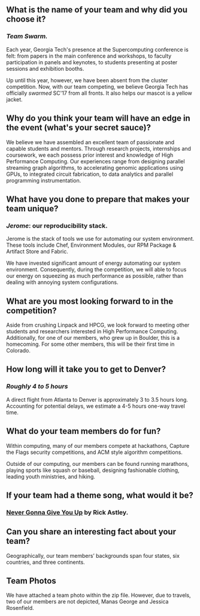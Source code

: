 ## What is the name of your team and why did you choose it?

### _Team Swarm._

Each year, Georgia Tech's presence at the Supercomputing conference is felt: from papers in the main conference and workshops, to faculty participation in panels and keynotes, to students presenting at poster sessions and exhibition booths. 

Up until this year, however, we have been absent from the cluster competition. Now, with our team competing, we believe Georgia Tech has officially _swarmed_ SC'17 from all fronts. It also helps our mascot is a yellow jacket.

## Why do you think your team will have an edge in the event (what's your secret sauce)?

We believe we have assembled an excellent team of passionate and capable students and mentors. Through research projects, internships and coursework, we each possess prior interest and knowledge of High Performance Computing. Our experiences range from designing parallel streaming graph algorithms, to accelerating genomic applications using GPUs, to integrated circuit fabrication, to data analytics and parallel programming instrumentation.

## What have you done to prepare that makes your team unique?

### _Jerome_: our reproducibility stack. 

Jerome is the stack of tools we use for automating our system environment. These tools include Chef, Environment Modules, our RPM Package & Artifact Store and Fabric.

We have invested significant amount of energy automating our system environment. Consequently, during the competition, we will able to focus our energy on squeezing as much performance as possible, rather than dealing with annoying system configurations.

## What are you most looking forward to in the competition?

Aside from crushing Linpack and HPCG, we look forward to meeting other students and researchers interested in High Performance Computing. Additionally, for one of our members, who grew up in Boulder, this is a homecoming. For some other members, this will be their first time in Colorado.

## How long will it take you to get to Denver?

### _Roughly 4 to 5 hours_

A direct flight from Atlanta to Denver is approximately 3 to 3.5 hours long. Accounting for potential delays, we estimate a 4-5 hours one-way travel time.

## What do your team members do for fun?
 
Within computing, many of our members compete at hackathons, Capture the Flags security competitions, and ACM style algorithm competitions. 

Outside of our computing, our members can be found running marathons, playing sports like squash or baseball, designing fashionable clothing, leading youth ministries, and hiking. 

## If your team had a theme song, what would it be?

### [Never Gonna Give You Up](https://en.wikipedia.org/wiki/Never_Gonna_Give_You_Up) by Rick Astley. 

## Can you share an interesting fact about your team?

Geographically, our team members’ backgrounds span four states, six countries, and three continents. 

## Team Photos

We have attached a team photo within the zip file. However, due to travels, two of our members are not depicted, Manas George and Jessica Rosenfield. 
